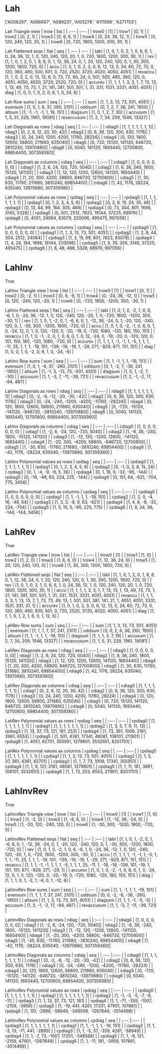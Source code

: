 # Lah
['A008297', 'A066667', 'A089231', 'A105278', 'A111596', 'A271703']

Lah Triangle view
| trow  |  list  |
| :---  |  :---  |
| trow0 | [1] |
| trow1 | [0, 1] |
| trow2 | [0, 2, 1] |
| trow3 | [0, 6, 6, 1] |
| trow4 | [0, 24, 36, 12, 1] |
| trow5 | [0, 120, 240, 120, 20, 1] |
| trow6 | [0, 720, 1800, 1200, 300, 30, 1] |

Lah Flattened seqs
| flat      |   seq  |
| :---      |  :---  |
| tabl     | [1, 0, 1, 0, 2, 1, 0, 6, 6, 1, 0, 24, 36, 12, 1, 0, 120, 240, 120, 20, 1, 0, 720, 1800, 1200, 300, 30, 1] |
| rev      | [1, 1, 0, 1, 2, 0, 1, 6, 6, 0, 1, 12, 36, 24, 0, 1, 20, 120, 240, 120, 0, 1, 30, 300, 1200, 1800, 720, 0] |
| accu     | [1, 0, 1, 0, 2, 3, 0, 6, 12, 13, 0, 24, 60, 72, 73, 0, 120, 360, 480, 500, 501, 0, 720, 2520, 3720, 4020, 4050, 4051] |
| revaccu  | [1, 1, 0, 3, 2, 0, 13, 12, 6, 0, 73, 72, 60, 24, 0, 501, 500, 480, 360, 120, 0, 4051, 4050, 4020, 3720, 2520, 720, 0] |
| accurev  | [1, 1, 1, 1, 3, 3, 1, 7, 13, 13, 1, 13, 49, 73, 73, 1, 21, 141, 381, 501, 501, 1, 31, 331, 1531, 3331, 4051, 4051] |
| diag     | [1, 0, 0, 1, 0, 2, 0, 6, 1, 0, 24, 6] |

Lah Row sums
| sum        |   seq  |
| :---       |  :---  |
| sum       | [1, 1, 3, 13, 73, 501, 4051] |
| evensum   | [1, 0, 1, 6, 37, 260, 2101] |
| oddsum    | [0, 1, 2, 7, 36, 241, 1950] |
| altsum    | [1, -1, -1, -1, 1, 19, 151] |
| diagsum   | [1, 0, 1, 2, 7, 30] |
| accusum   | [1, 1, 5, 31, 229, 1961, 19081] |
| revaccusum | [1, 2, 7, 34, 209, 1546, 13327] |

Lah Diagonals as rows
| rdiag  |   seq  |
| :---   |  :---  |
| rdiag0 | [1, 1, 1, 1, 1, 1, 1]|
| rdiag1 | [0, 2, 6, 12, 20, 30, 42]|
| rdiag2 | [0, 6, 36, 120, 300, 630, 1176]|
| rdiag3 | [0, 24, 240, 1200, 4200, 11760, 28224]|
| rdiag4 | [0, 120, 1800, 12600, 58800, 211680, 635040]|
| rdiag5 | [0, 720, 15120, 141120, 846720, 3810240, 13970880]|
| rdiag6 | [0, 5040, 141120, 1693440, 12700800, 69854400, 307359360]|

Lah Diagonals as columns
| cdiag  |   seq  |
| :---   |  :---  |
| cdiag0 | [1, 0, 0, 0, 0, 0, 0] |
| cdiag1 | [1, 2, 6, 24, 120, 720, 5040] |
| cdiag2 | [1, 6, 36, 240, 1800, 15120, 141120] |
| cdiag3 | [1, 12, 120, 1200, 12600, 141120, 1693440] |
| cdiag4 | [1, 20, 300, 4200, 58800, 846720, 12700800] |
| cdiag5 | [1, 30, 630, 11760, 211680, 3810240, 69854400] |
| cdiag6 | [1, 42, 1176, 28224, 635040, 13970880, 307359360] |

Lah Polynomial values as rows
| rpdiag  |   seq  |
| :---    |  :---  |
| rpdiag0 | [1, 1, 1, 1, 1, 1, 1] |
| rpdiag1 | [0, 1, 2, 3, 4, 5, 6] |
| rpdiag2 | [0, 3, 8, 15, 24, 35, 48] |
| rpdiag3 | [0, 13, 44, 99, 184, 305, 468] |
| rpdiag4 | [0, 73, 304, 801, 1696, 3145, 5328] |
| rpdiag5 | [0, 501, 2512, 7623, 18144, 37225, 68976] |
| rpdiag6 | [0, 4051, 24064, 83079, 220096, 495475, 997056] |

Lah Polynomial values as columns
| cpdiag  |   seq  |
| :---    |  :---  |
| cpdiag0 | [1, 0, 0, 0, 0, 0, 0] |
| cpdiag1 | [1, 1, 3, 13, 73, 501, 4051] |
| cpdiag2 | [1, 2, 8, 44, 304, 2512, 24064] |
| cpdiag3 | [1, 3, 15, 99, 801, 7623, 83079] |
| cpdiag4 | [1, 4, 24, 184, 1696, 18144, 220096] |
| cpdiag5 | [1, 5, 35, 305, 3145, 37225, 495475] |
| cpdiag6 | [1, 6, 48, 468, 5328, 68976, 997056] |

# LahInv
True

LahInv Triangle view
| trow  |  list  |
| :---  |  :---  |
| trow0 | [1] |
| trow1 | [0, 1] |
| trow2 | [0, -2, 1] |
| trow3 | [0, 6, -6, 1] |
| trow4 | [0, -24, 36, -12, 1] |
| trow5 | [0, 120, -240, 120, -20, 1] |
| trow6 | [0, -720, 1800, -1200, 300, -30, 1] |

LahInv Flattened seqs
| flat      |   seq  |
| :---      |  :---  |
| tabl     | [1, 0, 1, 0, -2, 1, 0, 6, -6, 1, 0, -24, 36, -12, 1, 0, 120, -240, 120, -20, 1, 0, -720, 1800, -1200, 300, -30, 1] |
| rev      | [1, 1, 0, 1, -2, 0, 1, -6, 6, 0, 1, -12, 36, -24, 0, 1, -20, 120, -240, 120, 0, 1, -30, 300, -1200, 1800, -720, 0] |
| accu     | [1, 0, 1, 0, -2, -1, 0, 6, 0, 1, 0, -24, 12, 0, 1, 0, 120, -120, 0, -20, -19, 0, -720, 1080, -120, 180, 150, 151] |
| revaccu  | [1, 1, 0, -1, -2, 0, 1, 0, 6, 0, 1, 0, 12, -24, 0, -19, -20, 0, -120, 120, 0, 151, 150, 180, -120, 1080, -720, 0] |
| accurev  | [1, 1, 1, 1, -1, -1, 1, -5, 1, 1, 1, -11, 25, 1, 1, 1, -19, 101, -139, -19, -19, 1, -29, 271, -929, 871, 151, 151] |
| diag     | [1, 0, 0, 1, 0, -2, 0, 6, 1, 0, -24, -6] |

LahInv Row sums
| sum        |   seq  |
| :---       |  :---  |
| sum       | [1, 1, -1, 1, 1, -19, 151] |
| evensum   | [1, 0, 1, -6, 37, -260, 2101] |
| oddsum    | [0, 1, -2, 7, -36, 241, -1950] |
| altsum    | [1, -1, 3, -13, 73, -501, 4051] |
| diagsum   | [1, 0, 1, -2, 7, -30] |
| accusum   | [1, 1, -3, 7, -11, -39, 721] |
| revaccusum | [1, 2, -1, -2, 17, -94, 487] |

LahInv Diagonals as rows
| rdiag  |   seq  |
| :---   |  :---  |
| rdiag0 | [1, 1, 1, 1, 1, 1, 1]|
| rdiag1 | [0, -2, -6, -12, -20, -30, -42]|
| rdiag2 | [0, 6, 36, 120, 300, 630, 1176]|
| rdiag3 | [0, -24, -240, -1200, -4200, -11760, -28224]|
| rdiag4 | [0, 120, 1800, 12600, 58800, 211680, 635040]|
| rdiag5 | [0, -720, -15120, -141120, -846720, -3810240, -13970880]|
| rdiag6 | [0, 5040, 141120, 1693440, 12700800, 69854400, 307359360]|

LahInv Diagonals as columns
| cdiag  |   seq  |
| :---   |  :---  |
| cdiag0 | [1, 0, 0, 0, 0, 0, 0] |
| cdiag1 | [1, -2, 6, -24, 120, -720, 5040] |
| cdiag2 | [1, -6, 36, -240, 1800, -15120, 141120] |
| cdiag3 | [1, -12, 120, -1200, 12600, -141120, 1693440] |
| cdiag4 | [1, -20, 300, -4200, 58800, -846720, 12700800] |
| cdiag5 | [1, -30, 630, -11760, 211680, -3810240, 69854400] |
| cdiag6 | [1, -42, 1176, -28224, 635040, -13970880, 307359360] |

LahInv Polynomial values as rows
| rpdiag  |   seq  |
| :---    |  :---  |
| rpdiag0 | [1, 1, 1, 1, 1, 1, 1] |
| rpdiag1 | [0, 1, 2, 3, 4, 5, 6] |
| rpdiag2 | [0, -1, 0, 3, 8, 15, 24] |
| rpdiag3 | [0, 1, -4, -9, -8, 5, 36] |
| rpdiag4 | [0, 1, 16, 9, -32, -95, -144] |
| rpdiag5 | [0, -19, -48, 63, 224, 225, -144] |
| rpdiag6 | [0, 151, 64, -621, -704, 775, 3456] |

LahInv Polynomial values as columns
| cpdiag  |   seq  |
| :---    |  :---  |
| cpdiag0 | [1, 0, 0, 0, 0, 0, 0] |
| cpdiag1 | [1, 1, -1, 1, 1, -19, 151] |
| cpdiag2 | [1, 2, 0, -4, 16, -48, 64] |
| cpdiag3 | [1, 3, 3, -9, 9, 63, -621] |
| cpdiag4 | [1, 4, 8, -8, -32, 224, -704] |
| cpdiag5 | [1, 5, 15, 5, -95, 225, 775] |
| cpdiag6 | [1, 6, 24, 36, -144, -144, 3456] |

# LahRev
True

LahRev Triangle view
| trow  |  list  |
| :---  |  :---  |
| trow0 | [1] |
| trow1 | [1, 0] |
| trow2 | [1, 2, 0] |
| trow3 | [1, 6, 6, 0] |
| trow4 | [1, 12, 36, 24, 0] |
| trow5 | [1, 20, 120, 240, 120, 0] |
| trow6 | [1, 30, 300, 1200, 1800, 720, 0] |

LahRev Flattened seqs
| flat      |   seq  |
| :---      |  :---  |
| tabl     | [1, 1, 0, 1, 2, 0, 1, 6, 6, 0, 1, 12, 36, 24, 0, 1, 20, 120, 240, 120, 0, 1, 30, 300, 1200, 1800, 720, 0] |
| rev      | [1, 0, 1, 0, 2, 1, 0, 6, 6, 1, 0, 24, 36, 12, 1, 0, 120, 240, 120, 20, 1, 0, 720, 1800, 1200, 300, 30, 1] |
| accu     | [1, 1, 1, 1, 3, 3, 1, 7, 13, 13, 1, 13, 49, 73, 73, 1, 21, 141, 381, 501, 501, 1, 31, 331, 1531, 3331, 4051, 4051] |
| revaccu  | [1, 1, 1, 3, 3, 1, 13, 13, 7, 1, 73, 73, 49, 13, 1, 501, 501, 381, 141, 21, 1, 4051, 4051, 3331, 1531, 331, 31, 1] |
| accurev  | [1, 0, 1, 0, 2, 3, 0, 6, 12, 13, 0, 24, 60, 72, 73, 0, 120, 360, 480, 500, 501, 0, 720, 2520, 3720, 4020, 4050, 4051] |
| diag     | [1, 1, 1, 0, 1, 2, 1, 6, 0, 1, 12, 6] |

LahRev Row sums
| sum        |   seq  |
| :---       |  :---  |
| sum       | [1, 1, 3, 13, 73, 501, 4051] |
| evensum   | [1, 1, 1, 7, 37, 241, 2101] |
| oddsum    | [0, 0, 2, 6, 36, 260, 1950] |
| altsum    | [1, 1, -1, 1, 1, -19, 151] |
| diagsum   | [1, 1, 1, 3, 7, 19] |
| accusum   | [1, 2, 7, 34, 209, 1546, 13327] |
| revaccusum | [1, 1, 5, 31, 229, 1961, 19081] |

LahRev Diagonals as rows
| rdiag  |   seq  |
| :---   |  :---  |
| rdiag0 | [1, 0, 0, 0, 0, 0, 0]|
| rdiag1 | [1, 2, 6, 24, 120, 720, 5040]|
| rdiag2 | [1, 6, 36, 240, 1800, 15120, 141120]|
| rdiag3 | [1, 12, 120, 1200, 12600, 141120, 1693440]|
| rdiag4 | [1, 20, 300, 4200, 58800, 846720, 12700800]|
| rdiag5 | [1, 30, 630, 11760, 211680, 3810240, 69854400]|
| rdiag6 | [1, 42, 1176, 28224, 635040, 13970880, 307359360]|

LahRev Diagonals as columns
| cdiag  |   seq  |
| :---   |  :---  |
| cdiag0 | [1, 1, 1, 1, 1, 1, 1] |
| cdiag1 | [0, 2, 6, 12, 20, 30, 42] |
| cdiag2 | [0, 6, 36, 120, 300, 630, 1176] |
| cdiag3 | [0, 24, 240, 1200, 4200, 11760, 28224] |
| cdiag4 | [0, 120, 1800, 12600, 58800, 211680, 635040] |
| cdiag5 | [0, 720, 15120, 141120, 846720, 3810240, 13970880] |
| cdiag6 | [0, 5040, 141120, 1693440, 12700800, 69854400, 307359360] |

LahRev Polynomial values as rows
| rpdiag  |   seq  |
| :---    |  :---  |
| rpdiag0 | [1, 1, 1, 1, 1, 1, 1] |
| rpdiag1 | [1, 1, 1, 1, 1, 1, 1] |
| rpdiag2 | [1, 3, 5, 7, 9, 11, 13] |
| rpdiag3 | [1, 13, 37, 73, 121, 181, 253] |
| rpdiag4 | [1, 73, 361, 1009, 2161, 3961, 6553] |
| rpdiag5 | [1, 501, 4361, 17341, 48081, 108101, 211801] |
| rpdiag6 | [1, 4051, 62701, 355951, 1279801, 3532651, 8201701] |

LahRev Polynomial values as columns
| cpdiag  |   seq  |
| :---    |  :---  |
| cpdiag0 | [1, 1, 1, 1, 1, 1, 1] |
| cpdiag1 | [1, 1, 3, 13, 73, 501, 4051] |
| cpdiag2 | [1, 1, 5, 37, 361, 4361, 62701] |
| cpdiag3 | [1, 1, 7, 73, 1009, 17341, 355951] |
| cpdiag4 | [1, 1, 9, 121, 2161, 48081, 1279801] |
| cpdiag5 | [1, 1, 11, 181, 3961, 108101, 3532651] |
| cpdiag6 | [1, 1, 13, 253, 6553, 211801, 8201701] |

# LahInvRev
True

LahInvRev Triangle view
| trow  |  list  |
| :---  |  :---  |
| trow0 | [1] |
| trow1 | [1, 0] |
| trow2 | [1, -2, 0] |
| trow3 | [1, -6, 6, 0] |
| trow4 | [1, -12, 36, -24, 0] |
| trow5 | [1, -20, 120, -240, 120, 0] |
| trow6 | [1, -30, 300, -1200, 1800, -720, 0] |

LahInvRev Flattened seqs
| flat      |   seq  |
| :---      |  :---  |
| tabl     | [1, 1, 0, 1, -2, 0, 1, -6, 6, 0, 1, -12, 36, -24, 0, 1, -20, 120, -240, 120, 0, 1, -30, 300, -1200, 1800, -720, 0] |
| rev      | [1, 0, 1, 0, -2, 1, 0, 6, -6, 1, 0, -24, 36, -12, 1, 0, 120, -240, 120, -20, 1, 0, -720, 1800, -1200, 300, -30, 1] |
| accu     | [1, 1, 1, 1, -1, -1, 1, -5, 1, 1, 1, -11, 25, 1, 1, 1, -19, 101, -139, -19, -19, 1, -29, 271, -929, 871, 151, 151] |
| revaccu  | [1, 1, 1, -1, -1, 1, 1, 1, -5, 1, 1, 1, 25, -11, 1, -19, -19, -139, 101, -19, 1, 151, 151, 871, -929, 271, -29, 1] |
| accurev  | [1, 0, 1, 0, -2, -1, 0, 6, 0, 1, 0, -24, 12, 0, 1, 0, 120, -120, 0, -20, -19, 0, -720, 1080, -120, 180, 150, 151] |
| diag     | [1, 1, 1, 0, 1, -2, 1, -6, 0, 1, -12, 6] |

LahInvRev Row sums
| sum        |   seq  |
| :---       |  :---  |
| sum       | [1, 1, -1, 1, 1, -19, 151] |
| evensum   | [1, 1, 1, 7, 37, 241, 2101] |
| oddsum    | [0, 0, -2, -6, -36, -260, -1950] |
| altsum    | [1, 1, 3, 13, 73, 501, 4051] |
| diagsum   | [1, 1, 1, -1, -5, -5] |
| accusum   | [1, 2, -1, -2, 17, -94, 487] |
| revaccusum | [1, 1, -3, 7, -11, -39, 721] |

LahInvRev Diagonals as rows
| rdiag  |   seq  |
| :---   |  :---  |
| rdiag0 | [1, 0, 0, 0, 0, 0, 0]|
| rdiag1 | [1, -2, 6, -24, 120, -720, 5040]|
| rdiag2 | [1, -6, 36, -240, 1800, -15120, 141120]|
| rdiag3 | [1, -12, 120, -1200, 12600, -141120, 1693440]|
| rdiag4 | [1, -20, 300, -4200, 58800, -846720, 12700800]|
| rdiag5 | [1, -30, 630, -11760, 211680, -3810240, 69854400]|
| rdiag6 | [1, -42, 1176, -28224, 635040, -13970880, 307359360]|

LahInvRev Diagonals as columns
| cdiag  |   seq  |
| :---   |  :---  |
| cdiag0 | [1, 1, 1, 1, 1, 1, 1] |
| cdiag1 | [0, -2, -6, -12, -20, -30, -42] |
| cdiag2 | [0, 6, 36, 120, 300, 630, 1176] |
| cdiag3 | [0, -24, -240, -1200, -4200, -11760, -28224] |
| cdiag4 | [0, 120, 1800, 12600, 58800, 211680, 635040] |
| cdiag5 | [0, -720, -15120, -141120, -846720, -3810240, -13970880] |
| cdiag6 | [0, 5040, 141120, 1693440, 12700800, 69854400, 307359360] |

LahInvRev Polynomial values as rows
| rpdiag  |   seq  |
| :---    |  :---  |
| rpdiag0 | [1, 1, 1, 1, 1, 1, 1] |
| rpdiag1 | [1, 1, 1, 1, 1, 1, 1] |
| rpdiag2 | [1, -1, -3, -5, -7, -9, -11] |
| rpdiag3 | [1, 1, 13, 37, 73, 121, 181] |
| rpdiag4 | [1, 1, -71, -359, -1007, -2159, -3959] |
| rpdiag5 | [1, -19, 441, 4261, 17201, 47901, 107881] |
| rpdiag6 | [1, 151, -2699, -58949, -348599, -1267649, -3514499] |

LahInvRev Polynomial values as columns
| cpdiag  |   seq  |
| :---    |  :---  |
| cpdiag0 | [1, 1, 1, 1, 1, 1, 1] |
| cpdiag1 | [1, 1, -1, 1, 1, -19, 151] |
| cpdiag2 | [1, 1, -3, 13, -71, 441, -2699] |
| cpdiag3 | [1, 1, -5, 37, -359, 4261, -58949] |
| cpdiag4 | [1, 1, -7, 73, -1007, 17201, -348599] |
| cpdiag5 | [1, 1, -9, 121, -2159, 47901, -1267649] |
| cpdiag6 | [1, 1, -11, 181, -3959, 107881, -3514499] |

